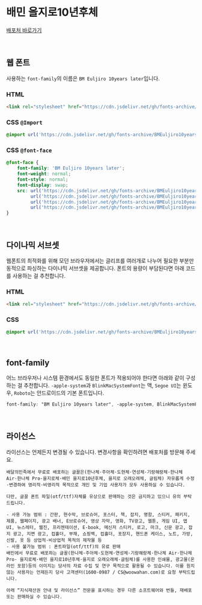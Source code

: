 # 배민 을지로10년후체

[배포처 바로가기](https://www.woowahan.com/fonts)

&nbsp;

## 웹 폰트

사용하는 `font-family`의 이름은 `BM Euljiro 10years later`입니다.

### HTML

```html
<link rel="stylesheet" href="https://cdn.jsdelivr.net/gh/fonts-archive/BMEuljiro10yearslater/BMEuljiro10yearslater.css" type="text/css"/>
```

### CSS `@Import`

```css
@import url('https://cdn.jsdelivr.net/gh/fonts-archive/BMEuljiro10yearslater/BMEuljiro10yearslater.css');
```

### CSS `@font-face`

```css
@font-face {
    font-family: 'BM Euljiro 10years later';
    font-weight: normal;
    font-style: normal;
    font-display: swap;
    src: url('https://cdn.jsdelivr.net/gh/fonts-archive/BMEuljiro10yearslater/BMEuljiro10yearslater.woff2') format('woff2'),
         url('https://cdn.jsdelivr.net/gh/fonts-archive/BMEuljiro10yearslater/BMEuljiro10yearslater.woff') format('woff'),
         url('https://cdn.jsdelivr.net/gh/fonts-archive/BMEuljiro10yearslater/BMEuljiro10yearslater.otf') format('opentype'),
         url('https://cdn.jsdelivr.net/gh/fonts-archive/BMEuljiro10yearslater/BMEuljiro10yearslater.ttf') format('truetype');
}
```

&nbsp;

## 다이나믹 서브셋

웹폰트의 최적화를 위해 모던 브라우저에서는 글리프를 여러개로 나누어 필요한 부분만 동적으로 파싱하는 다이나믹 서브셋을 제공합니다. 폰트의 용량이 부담된다면 아래 코드를 사용하는 걸 추천합니다.

### HTML

```html
<link rel="stylesheet" href="https://cdn.jsdelivr.net/gh/fonts-archive/BMEuljiro10yearslater/subsets/BMEuljiro10yearslater-dynamic-subset.css" type="text/css"/>
```

### CSS

```css
@import url('https://cdn.jsdelivr.net/gh/fonts-archive/BMEuljiro10yearslater/subsets/BMEuljiro10yearslater-dynamic-subset.css');
```

&nbsp;

## font-family

어느 브라우저나 시스템 환경에서도 동일한 폰트가 적용되어야 한다면 아래와 같이 구성하는 걸 추천합니다. `-apple-system`과 `BlinkMacSystemFont`는 맥, `Segoe UI`는 윈도우, `Roboto`는 안드로이드의 기본 폰트입니다.



```css
font-family: "BM Euljiro 10years later", -apple-system, BlinkMacSystemFont, "Segoe UI", Roboto, Oxygen, Ubuntu, Cantarell, "Open Sans", "Helvetica Neue", sans-serif;
```

&nbsp;

## 라이선스

라이선스는 언제든지 변경될 수 있습니다. 변경사항을 확인하려면 배포처를 방문해 주세요.

```
배달의민족에서 무료로 배포하는 글꼴은(한나체·주아체·도현체·연성체·기랑해랑체·한나체 Air·한나체 Pro·을지로체·배민 을지로10년후체, 을지로 오래오래체, 글림체) 자유롭게 수정·변경하여 영리적·비영리적 목적으로 개인 및 기업 사용자가 모두 사용하실 수 있습니다.

다만, 글꼴 폰트 파일(otf/ttf)자체를 유상으로 판매하는 것은 금지하고 있으니 유의 부탁드립니다.

- 사용 가능 범위 : 간판, 현수막, 브로슈어, 포스터, 책, 잡지, 명함, 스티커, 패키지, 제품, 웹페이지, 광고 배너, E브로슈어, 영상 자막, 영화, TV광고, 웹툰, 게임 UI, 앱 UI, 뉴스레터, 웹진, 프리젠테이션, E-book, 메신저 스티커, 로고, 마크, 신문 광고, 잡지 광고, 지면 광고, 컵홀더, 부채, 쇼핑백, 컵홀더, 포장지, 핸드폰 케이스, 노트, 가방, 신발, 옷 등 상업적·비상업적 목적의 제작물 등
- 사용 불가능 범위 : 폰트파일(otf/ttf)의 유료 판매
배민에서 무료로 배포하는 글꼴(한나체·주아체·도현체·연성체·기랑해랑체·한나체 Air·한나체 Pro· 을지로체·배민 을지로10년후체·을지로 오래오래체·글림체)를 사용한 인쇄물, 광고물(온라인 포함)등의 이미지는 당사의 자료 수집 및 연구 목적으로 활용될 수 있습니다. 이를 원치 않는 사용자는 언제든지 당사 고객센터(1600-0987 / CS@woowahan.com)로 요청 부탁드립니다.

아래 “지식재산권 안내 및 라이선스” 전문을 표시하는 경우 다른 소프트웨어와 번들, 재배포 또는 판매하실 수 있습니다.
```

